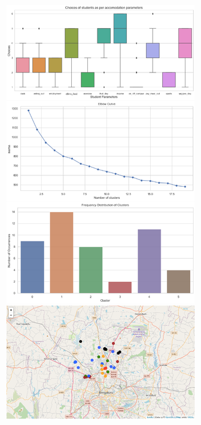 <img src="./results/boxplot.png" alt="boxplot">
<img src="./results/elbow_curve.png" alt="elbow_curve">
<img src="./results/bargraph.png" alt="bargraph">
<img src="./results/map.png" alt="map">
